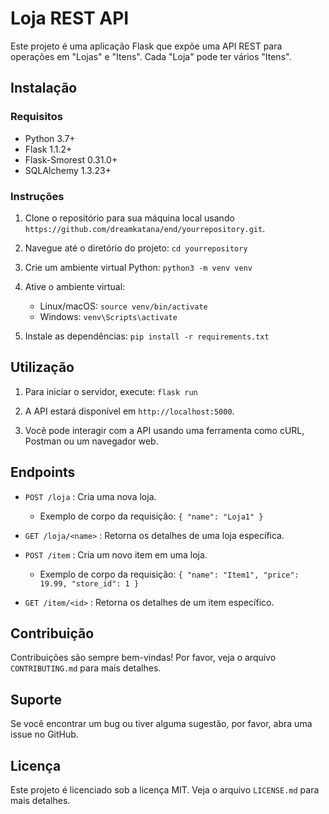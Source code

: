 # Loja REST API

Este projeto é uma aplicação Flask que expõe uma API REST para operações em "Lojas" e "Itens". Cada "Loja" pode ter vários "Itens".

## Instalação

### Requisitos
- Python 3.7+
- Flask 1.1.2+
- Flask-Smorest 0.31.0+
- SQLAlchemy 1.3.23+

### Instruções

1. Clone o repositório para sua máquina local usando `https://github.com/dreamkatana/end/yourrepository.git`.

2. Navegue até o diretório do projeto: `cd yourrepository`

3. Crie um ambiente virtual Python: `python3 -m venv venv`

4. Ative o ambiente virtual: 
    - Linux/macOS: `source venv/bin/activate`
    - Windows: `venv\Scripts\activate`

5. Instale as dependências: `pip install -r requirements.txt`

## Utilização

1. Para iniciar o servidor, execute: `flask run`

2. A API estará disponível em `http://localhost:5000`.

3. Você pode interagir com a API usando uma ferramenta como cURL, Postman ou um navegador web.

## Endpoints

- `POST /loja` : Cria uma nova loja.
    - Exemplo de corpo da requisição: `{ "name": "Loja1" }`
    
- `GET /loja/<name>` : Retorna os detalhes de uma loja específica.
    
- `POST /item` : Cria um novo item em uma loja.
    - Exemplo de corpo da requisição: `{ "name": "Item1", "price": 19.99, "store_id": 1 }`
    
- `GET /item/<id>` : Retorna os detalhes de um item específico.

## Contribuição

Contribuições são sempre bem-vindas! Por favor, veja o arquivo `CONTRIBUTING.md` para mais detalhes.

## Suporte

Se você encontrar um bug ou tiver alguma sugestão, por favor, abra uma issue no GitHub.

## Licença

Este projeto é licenciado sob a licença MIT. Veja o arquivo `LICENSE.md` para mais detalhes.
